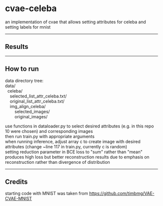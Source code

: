 # cvae-celeba

an implementation of cvae that allows setting attributes for celeba and setting labels for mnist 

---

## Results 

---

## How to run 
data directory tree:  
data/  
&nbsp;&nbsp;celeba/  
&nbsp;&nbsp;&nbsp;&nbsp;selected_list_attr_celeba.txt/  
&nbsp;&nbsp;&nbsp;&nbsp;original_list_attr_celeba.txt/  
&nbsp;&nbsp;&nbsp;&nbsp;img_align_celeba/  
&nbsp;&nbsp;&nbsp;&nbsp;&nbsp;&nbsp;&nbsp;&nbsp;selected_images/  
&nbsp;&nbsp;&nbsp;&nbsp;&nbsp;&nbsp;&nbsp;&nbsp;original_images/  
  
use functions in dataloader.py to select desired attributes (e.g. in this repo 10 were chosen) and corresponding images  
then run train.py with appropriate arguments  
when running inference, adjust array c to create image with desired attributes (change ~line 117 in train.py, currently c is random)  
setting reduction parameter in BCE loss to "sum" rather than "mean" produces high loss but better reconstruction results due to emphasis on reconstruction rather than divergence of distribution  

---

## Credits
starting code with MNIST was taken from https://github.com/timbmg/VAE-CVAE-MNIST
